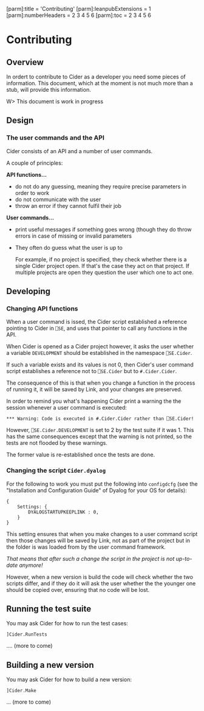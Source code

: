 [parm]:title             = 'Contributing'
[parm]:leanpubExtensions = 1
[parm]:numberHeaders     = 2 3 4 5 6
[parm]:toc               = 2 3 4 5 6



# Contributing

## Overview

In ordert to contribute to Cider as a developer you need some pieces of information. This document, which at the moment is not much more than a stub, will provide this information.

W> This document is work in progress

## Design

### The user commands and the API

Cider consists of an API and a number of user commands.

A couple of principles:


**API functions...**

* do not do any guessing, meaning they require precise parameters in order to work
* do not communicate with the user
* throw an error if they cannot fulfil their job

**User commands...**

* print useful messages if something goes wrong (though they do throw errors in case of missing or invalid parameters
* They often do guess what the user is up to

  For example, if no project is specified, they check whether there is a single Cider project open. If that's the case they act on that project. If multiple projects are open they question the user which one to act one.

## Developing

### Changing API functions

When a user command is issed, the Cider script established a reference pointing to Cider in `⎕SE`, and uses that pointer to call any functions in the API.

When Cider is opened as a Cider project however, it asks the user whether a variable `DEVELOPMENT` should be established in the namespace `⎕SE.Cider`.

If such a variable exists and its values is not 0, then Cider's user command script establishes a reference not to `⎕SE.Cider` but to `#.Cider.Cider`.

The consequence of this is that when you change a function in the process of running it, it will be saved by Link, and your changes are preserved.

In order to remind you what's happening Cider print a warning the the session whenever a user command is executed:

```
*** Warning: Code is executed in #.Cider.Cider rather than ⎕SE.Cider!
```

However, `⎕SE.Cider.DEVELOPMENT` is set to 2 by the test suite if it was 1. This has the same consequences except that the warning is not printed, so the tests are not flooded by these warnings. 

The former value is re-established once the tests are done.

### Changing the script `Cider.dyalog`

For the following to work you must put the following into `configdcfg` (see the "Installation and Configuration Guide" of Dyalog for your OS for details):

 
```
{
    Settings: {    
        DYALOGSTARTUPKEEPLINK : 0,
    }
}
```

This setting ensures that when you make changes to a user command script then those changes will be saved by Link, not as part of the project but in the folder is was loaded from by the user command framework.

*That means that after such a change the script in the project is not up-to-date anymore!*

However, when a new version is build the code will check whether the two scripts differ, and if they do it will ask the user whether the the younger one should be copied over, ensuring that no code will be lost.

## Running the test suite

You may ask Cider for how to run the test cases:

```
]Cider.RunTests
```

.... (more to come)



## Building a new version

You may ask Cider for how to build a new version:

```
]Cider.Make
```

... (more to come)


